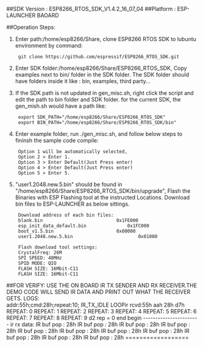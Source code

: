 ##SDK Version : ESP8266_RTOS_SDK_V1.4.2_16_07_04
##Platform : ESP-LAUNCHER BAOARD

##Operation Steps:

1. Enter path:/home/esp8266/Share, clone ESP8266 RTOS SDK to lubuntu environment by command: 
       
		git clone https://github.com/espressif/ESP8266_RTOS_SDK.git 
	   
2. Enter SDK folder:/home/esp8266/Share/ESP8266_RTOS_SDK, Copy examples next to bin/ folder in the SDK folder. The SDK folder should have folders inside it like : bin, examples, third party...

3. If the SDK path is not updated in gen_misc.sh, right click the script and edit the path to bin folder and SDK folder. for the current SDK, the gen_mish.sh would have a path like:
       
		export SDK_PATH="/home/esp8266/Share/ESP8266_RTOS_SDK"
		export BIN_PATH="/home/esp8266/Share/ESP8266_RTOS_SDK/bin"
	   
4. Enter example folder, run ./gen_misc.sh, and follow below steps to fininsh the sample code compile:
	
		Option 1 will be automatically selected, 
		Option 2 > Enter 1. 
		Option 3 > Enter Default(Just Press enter)
		Option 4 > Enter Default(Just Press enter)
		Option 5 > Enter 5.
	   
5. "user1.2048.new.5.bin" should be found in "/home/esp8266/Share/ESP8266_RTOS_SDK/bin/upgrade", Flash the Binaries with ESP Flashing tool at the instructed Locations. Download bin files to ESP-LAUNCHER as below sittings.
		
		Download address of each bin files:
		blank.bin				            0x1FE000
		esp_init_data_default.bin			    0x1FC000
		boot_v1.5.bin					    0x00000
		user1.2048.new.5.bin			            0x01000
		
		Flash download tool settings:
		CrystalFreq: 26M
		SPI SPEED: 40MHz
		SPID MODE: QIO
		FLASH SIZE: 16Mbit-C11
		FLASH SIZE: 16Mbit-C11
##FOR VERIFY: 
USE THE ON BOARD IR TX SENDER AND RX RECEIVER.THE DEMO CODE WILL SEND IR DATA AND PRINT OUT WHAT THE RECEIVER GETS.
   LOGS:  
	addr:55h;cmd:28h;repeat:10;
	IR_TX_IDLE LOOPir rcvd:55h aah 28h d7h 
	REPEAT: 0
	REPEAT: 1
	REPEAT: 2
	REPEAT: 3
	REPEAT: 4
	REPEAT: 5
	REPEAT: 6
	REPEAT: 7
	REPEAT: 8
	REPEAT: 9
	d2
	rep = 0  end 
	begin
	-----------------------
	ir rx data:
	IR buf pop : 28h 
	IR buf pop : 28h 
	IR buf pop : 28h 
	IR buf pop : 28h 
	IR buf pop : 28h 
	IR buf pop : 28h 
	IR buf pop : 28h 
	IR buf pop : 28h 
	IR buf pop : 28h 
	IR buf pop : 28h 
	IR buf pop : 28h 
	==================
    
